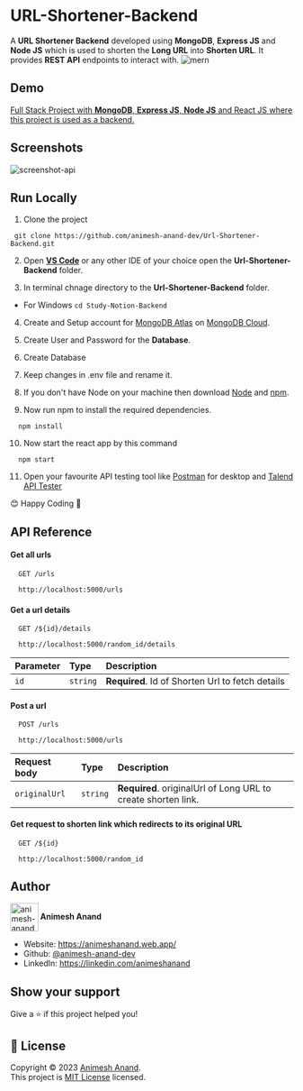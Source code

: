 # URL-Shortener-Backend

A **URL Shortener Backend** developed using **MongoDB**, **Express JS** and **Node JS** which is used to shorten the **Long URL** into **Shorten URL**. It provides **REST API** endpoints to interact with.
![mern](https://github.com/animesh-anand-dev/Url-Shortener-Backend/assets/64230897/5d0728e2-eaf2-4377-acbb-d737ae707692)

## Demo

[Full Stack Project with **MongoDB**, **Express JS**, **Node JS** and React JS where this project is used as a backend.](https://geturl.codelabs.tech/)

## Screenshots

![screenshot-api](https://user-images.githubusercontent.com/64230897/222185793-98824a38-fd67-438e-859c-da436ee0b909.png)

## Run Locally

1. Clone the project
```
 git clone https://github.com/animesh-anand-dev/Url-Shortener-Backend.git
```
2. Open **[VS Code](https://code.visualstudio.com/)** or any other IDE of your choice open the **Url-Shortener-Backend** folder.

3. In terminal chnage directory to the **Url-Shortener-Backend** folder.
 -   For Windows
    ```
      cd Study-Notion-Backend
    ```
4. Create and Setup account for [MongoDB Atlas](https://www.mongodb.com/cloud) on [MongoDB Cloud](https://www.mongodb.com/cloud).

5. Create User and Password for the **Database**.
6. Create Database
7. Keep changes in .env file and rename it.
8. If you don't have Node on your machine then download [Node](https://nodejs.org/en/download/) and [npm](https://docs.npmjs.com/downloading-and-installing-node-js-and-npm).

9. Now run npm to install the required dependencies.
```
  npm install
```
10. Now start the react app by this command
```
  npm start
```
11. Open your favourite API testing tool like [Postman](https://www.postman.com/) for desktop and [Talend API Tester](https://chrome.google.com/webstore/detail/talend-api-tester-free-ed/aejoelaoggembcahagimdiliamlcdmfm?hl=en)
 
😊 Happy Coding 🎉

## API Reference

#### Get all urls 

```
  GET /urls
```
```http
  http://localhost:5000/urls
```

#### Get a url details

```
  GET /${id}/details
```

```http
  http://localhost:5000/random_id/details
```

| Parameter | Type     | Description                       |
| :-------- | :------- | :-------------------------------- |
| `id`      | `string` | **Required**. Id of Shorten Url to fetch details|

#### Post a url

```
  POST /urls
```

```http
  http://localhost:5000/urls
```

| Request body | Type     | Description                       |
| :-------- | :------- | :-------------------------------- |
| `originalUrl`      | `string` | **Required**. originalUrl of Long URL to create shorten link.|

#### Get request to shorten link which redirects to its original URL

```
  GET /${id}
```

```http
  http://localhost:5000/random_id
```

## Author

<p>
  <img width="50"align="center" src="https://user-images.githubusercontent.com/64230897/222225914-ed0f7818-df07-467c-84a8-865252cdfa8a.jpg" alt="animesh-anand"/><b align="right"> Animesh Anand </b>
</p> 

* Website: https://animeshanand.web.app/
* Github: [@animesh-anand-dev](https://github.com/animesh-anand-dev)
* LinkedIn: https://linkedin.com/animeshanand

## Show your support

Give a ⭐️ if this project helped you!

## 📝 License

Copyright © 2023 [Animesh Anand](https://github.com/animesh-anand-dev).<br />
This project is [MIT License](https://github.com/animesh-anand-dev/URL-Shortener-Microservice/blob/master/LICENSE) licensed.


